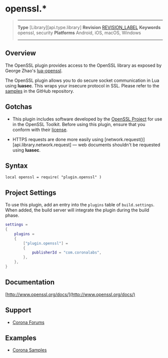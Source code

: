 # openssl.*

> --------------------- ------------------------------------------------------------------------------------------
> __Type__              [Library][api.type.library]
> __Revision__          [REVISION_LABEL](REVISION_URL)
> __Keywords__          openssl, security
> __Platforms__			Android, iOS, macOS, Windows
> --------------------- ------------------------------------------------------------------------------------------

## Overview

The OpenSSL plugin provides access to the OpenSSL library as exposed by George Zhao's [lua-openssl](https://github.com/zhaozg/lua-openssl).

The OpenSSL plugin allows you to do secure socket communication in Lua using __luasec__. This wraps your insecure protocol in SSL. Please refer to the [samples](https://github.com/coronalabs/plugins-sample-openssl) in the GitHub repository.


## Gotchas

* This plugin includes software developed by the [OpenSSL Project](http://www.openssl.org/) for use in the OpenSSL Toolkit. Before using this plugin, ensure that you conform with their [license](https://www.openssl.org/source/license.txt).

* HTTPS requests are done more easily using [network.request()][api.library.network.request] &mdash; web documents shouldn't be requested using __luasec__.

## Syntax

	local openssl = require( "plugin.openssl" )


## Project Settings

To use this plugin, add an entry into the `plugins` table of `build.settings`. When added, the build server will integrate the plugin during the build phase.

``````lua
settings =
{
	plugins =
	{
		["plugin.openssl"] =
		{
			publisherId = "com.coronalabs",
		},
	},		
}
``````


## Documentation

[http://www.openssl.org/docs/](http://www.openssl.org/docs/)


## Support

* [Corona Forums](http://forums.coronalabs.com/forum/631-corona-premium-plugins/)

## Examples

* [Corona Samples](https://github.com/coronalabs/plugins-sample-openssl)
